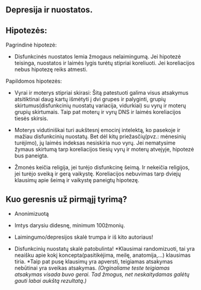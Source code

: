  Depresija ir nuostatos.
----------------------------


Hipotezės:
----------

Pagrindinė hipotezė:
- Disfunkcinės nuostatos lemia žmogaus nelaimingumą.
 Jei hipotezė teisinga, nuostatos ir laimės lygis turėtų stipriai koreliuoti.
 Jei koreliacijos nebus hipotezę reiks atmesti.

Papildomos hipotezės:
- Vyrai ir moterys stipriai skirasi: Šitą patestuoti galima visus atsakymus atsitiktinai daug kartų išmėtyti į dvi grupes ir palyginti, grupių skirtumus(disfunkcinių nuostatų variacija, vidurkiai) su vyrų ir moterų grupių skirtumais. Taip pat moterų ir vyrų DNS ir laimės koreliacijos tiesės skirsis. 

- Moterys vidutiniškai turi aukštesnį emocinį intelektą, ko pasekoje ir mažiau disfunkcinių nuostatų. Bet dėl kitų priežasčių(pvz.: mėnesinių turėjimo), jų laimės indeksas nesiskiria nuo vyrų. Jei nematysime žymaus skirtumą tarp koreliacijos tiesių vyrų ir moterų atvejyje, hipotezė bus paneigta.

- Žmonės keičia religija, jei turėjo disfunkcinę šeimą. Ir nekeičia religijos, jei turėjo sveiką ir gerą vaikystę. Koreliacijos nebuvimas tarp dviejų klausimų apie šeimą ir vaikystę paneigtų hipotezę.




Kuo geresnis už pirmąjį tyrimą?
------------------------------------
- Anonimizuotą

- Imtys darysiu didesnę, minimum 100žmonių.

- Laimingumo/depresijos skalė trumpa ir iš kito autoriaus!
 
- Disfunkcinių nuostatų skalė patobulinta!
  *Klausimai randomizuoti, tai yra neaišku apie kokį koncepta(pasitikėjima, meilę, anatomija,...) klausimas tiria.
  *Taip pat pusę klausimų yra apversti, teigiamas atsakymas nebūtinai yra sveikas atsakymas.
   _(Orginaliame teste teigiamas atsakymas visada buvo gerai. Tad žmogus, net neskaitydamas galėtų gauti labai aukštą rezultatą.)_
